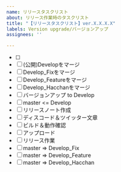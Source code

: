 ```yaml
---
name: リリースタスクリスト
about: リリース作業時のタスクリスト
title: "【リリースタスクリスト】ver.X.X.X.X"
labels: Version upgrade/バージョンアップ
assignees: ''

---
```


- [ ] <!-- Developマージ前にやるべき作業をココに記入。適宜増やす -->
- [ ] (公開)Developをマージ
- [ ] Develop_Fixをマージ
- [ ] Develop_Featureをマージ
- [ ] Develop_Hacchanをマージ
- [ ] バージョンアップ to Develop
- [ ] master <= Develop
- [ ] リリースノート作成
- [ ] ディスコード＆ツイッター文章
- [ ] ビルド＆動作確認
- [ ] アップロード
- [ ] リリース作業
- [ ] master => Develop_Fix
- [ ] master => Develop_Feature
- [ ] master => Develop_Hacchan
<!-- マージタスクリストは不要なものは適宜削除してください -->
